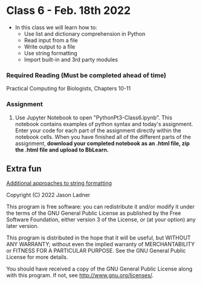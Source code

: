 # Class 6 - Feb. 18th 2022
- In this class we will learn how to:
    - Use list and dictionary comprehension in Python
    - Read input from a file
    - Write output to a file
    - Use string formatting
    - Import built-in and 3rd party modules

### Required Reading (**Must be completed ahead of time**)
Practical Computing for Biologists, Chapters 10-11

### Assignment

1. Use Jupyter Notebook to open "PythonPt3-Class6.ipynb". This notebook contains examples of python syntax and today's assignment. Enter your code for each part of the assignment directly within the notebook cells. When you have finished all of the different parts of the assignment, **download your completed notebook as an .html file, zip the .html file and upload to BbLearn.**

## Extra fun

[Additional approaches to string formatting](https://docs.python.org/3/tutorial/inputoutput.html)

Copyright (C) 2022  Jason Ladner

This program is free software: you can redistribute it and/or modify
it under the terms of the GNU General Public License as published by
the Free Software Foundation, either version 3 of the License, or
(at your option) any later version.

This program is distributed in the hope that it will be useful,
but WITHOUT ANY WARRANTY; without even the implied warranty of
MERCHANTABILITY or FITNESS FOR A PARTICULAR PURPOSE.  See the
GNU General Public License for more details.

You should have received a copy of the GNU General Public License
along with this program.  If not, see <http://www.gnu.org/licenses/>.



